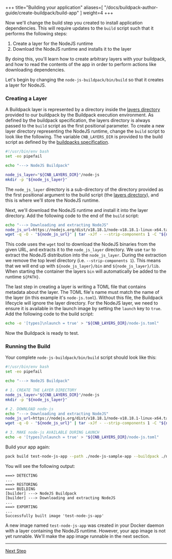 
+++
title="Building your application"
aliases=[
  "/docs/buildpack-author-guide/create-buildpack/build-app"
]
weight=4
+++

<!-- test:suite=create-buildpack;weight=4 -->

Now we'll change the build step you created to install application dependencies. This will require updates to the `build` script such that it performs the following steps:

1. Create a layer for the NodeJS runtime
1. Download the NodeJS runtime and installs it to the layer

By doing this, you'll learn how to create arbitrary layers with your buildpack, and how to read the contents of the app in order to perform actions like downloading dependencies.

Let's begin by changing the `node-js-buildpack/bin/build`<!--+"{{open}}"+--> so that it creates a layer for NodeJS.

### Creating a Layer

A Buildpack layer is represented by a directory inside the [layers directory][layers-dir] provided to our buildpack by the Buildpack execution environment.  As defined by the buildpack specification, the layers directory is always passed to the `build` script as the first positional parameter. To create a new layer directory representing the NodeJS runtime, change the `build` script to look like the following.  The variable `CNB_LAYERS_DIR` is provided to the build script as defined by the [buildpacks specification](https://github.com/buildpacks/spec/blob/main/buildpack.md#positional-arguments-to-detect-and-build-executables).

<!-- file=node-js-buildpack/bin/build -->
```bash
#!/usr/bin/env bash
set -eo pipefail

echo "---> NodeJS Buildpack"

node_js_layer="${CNB_LAYERS_DIR}"/node-js
mkdir -p "${node_js_layer}"
```

The `node_js_layer` directory is a sub-directory of the directory provided as the first positional argument to the build script (the [layers directory][layers-dir]), and this is where we'll store the NodeJS runtime.

Next, we'll download the NodeJS runtime and install it into the layer directory. Add the following code to the end of the `build` script:

<!-- file=node-js-buildpack/bin/build data-target=append -->
```bash
echo "---> Downloading and extracting NodeJS"
node_js_url=https://nodejs.org/dist/v18.18.1/node-v18.18.1-linux-x64.tar.xz
wget -q -O - "${node_js_url}" | tar -xJf - --strip-components 1 -C "${node_js_layer}"
```

This code uses the `wget` tool to download the NodeJS binaries from the given URL, and extracts it to the `node_js_layer` directory.  We use `tar` to extract the NodeJS distribution into the `node_js_layer`.  During the extraction we remove the top level directory (i.e. `--strip-components 1`).  This means that we will end up with `${node_js_layer}/bin` and `${node_js_layer}/lib`.  When starting the container the layers `bin` will automatically be added to the runtime `${PATH}`.

The last step in creating a layer is writing a TOML file that contains metadata about the layer. The TOML file's name must match the name of the layer (in this example it's `node-js.toml`). Without this file, the Buildpack lifecycle will ignore the layer directory. For the NodeJS layer, we need to ensure it is available in the launch image by setting the `launch` key to `true`. Add the following code to the build script:

<!-- file=node-js-buildpack/bin/build data-target=append -->
```bash
echo -e '[types]\nlaunch = true' > "${CNB_LAYERS_DIR}/node-js.toml"
```

Now the Buildpack is ready to test.

### Running the Build

Your complete `node-js-buildpack/bin/build`<!--+"{{open}}"+--> script should look like this:

<!-- test:file=node-js-buildpack/bin/build -->
```bash
#!/usr/bin/env bash
set -eo pipefail

echo "---> NodeJS Buildpack"

# 1. CREATE THE LAYER DIRECTORY
node_js_layer="${CNB_LAYERS_DIR}"/node-js
mkdir -p "${node_js_layer}"

# 2. DOWNLOAD node-js
echo "---> Downloading and extracting NodeJS"
node_js_url=https://nodejs.org/dist/v18.18.1/node-v18.18.1-linux-x64.tar.xz
wget -q -O - "${node_js_url}" | tar -xJf - --strip-components 1 -C "${node_js_layer}"

# 3. MAKE node-js AVAILABLE DURING LAUNCH
echo -e '[types]\nlaunch = true' > "${CNB_LAYERS_DIR}/node-js.toml"
```

Build your app again:

<!-- test:exec -->
```bash
pack build test-node-js-app --path ./node-js-sample-app --buildpack ./node-js-buildpack
```
<!--+- "{{execute}}"+-->

You will see the following output:

```
===> DETECTING
...
===> RESTORING
===> BUILDING
[builder] ---> NodeJS Buildpack
[builder] ---> Downloading and extracting NodeJS
...
===> EXPORTING
...
Successfully built image 'test-node-js-app'
```

A new image named `test-node-js-app` was created in your Docker daemon with a layer containing the NodeJS runtime. However, your app image is not yet runnable. We'll make the app image runnable in the next section.

<!--+if false+-->
---

<a href="/docs/for-buildpack-authors/tutorials/basic-buildpack/05_make-app-runnable" class="button bg-pink">Next Step</a>
<!--+end+-->

[layers-dir]: /docs/for-buildpack-authors/how-to/write-buildpacks/create-layer
